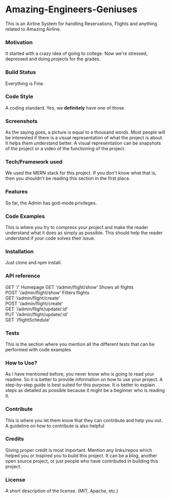 # Amazing-Engineers-Geniuses
This is an Airline System for handling Reservations, Flights and anything related to Amazing Airline.

### Motivation
It started with a crazy idea of going to college. Now we're stressed, depressed and doing projects for the grades.

### Build Status
Everything is Fine.

### Code Style
A coding standard. Yes, we **definitely** have one of those.

### Screenshots
As the saying goes, a picture is equal to a thousand words. Most people will be interested if there is a visual representation of what the project is about. It helps them understand better. A visual representation can be snapshots of the project or a video of the functioning of the project.

### Tech/Framework used
We used the MERN stack for this project. If you don't know what that is, then you shouldn't be reading this section in the first place.

### Features
So far, the Admin has god-mode privileges.

### Code Examples
This is where you try to compress your project and make the reader understand what it does as simply as possible. This should help the reader understand if your code solves their issue.

### Installation
Just clone and npm install.

### API reference
GET '/' Homepage 
GET '/admin/flight/show' Shows all flights  
POST '/admin/flight/show'  Filters flights  
GET '/admin/flight/create'  
POST '/admin/flight/create'  
GET '/admin/flight/update/:id'  
PUT '/admin/flight/update/:id'  
GET '/flightSchedule'  

### Tests
This is the section where you mention all the different tests that can be performed with code examples

### How to Use?
As I have mentioned before, you never know who is going to read your readme. So it is better to provide information on how to use your project. A step-by-step guide is best suited for this purpose. It is better to explain steps as detailed as possible because it might be a beginner who is reading it.

### Contribute
This is where you let them know that they can contribute and help you out. A guideline on how to contribute is also helpful

### Credits
Giving proper credit is most important. Mention any links/repos which helped you or inspired you to build this project. It can be a blog, another open source project, or just people who have contributed in building this project.

### License
A short description of the license. (MIT, Apache, etc.)
